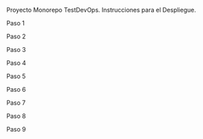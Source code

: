 Proyecto Monorepo TestDevOps.
Instrucciones para el Despliegue.

Paso 1

Paso 2

Paso 3

Paso 4

Paso 5

Paso 6

Paso 7

Paso 8

Paso 9
